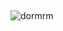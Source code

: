 ##
![dormrm](https://user-images.githubusercontent.com/82785756/151638208-5f253540-ba83-43cf-ae94-dde60b643891.gif)



